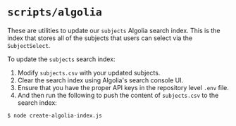 # `scripts/algolia`

These are utilities to update our `subjects` Algolia search index. This is the
index that stores all of the subjects that users can select via the
`SubjectSelect`.

To update the `subjects` search index:

1. Modify `subjects.csv` with your updated subjects.
2. Clear the search index using Algolia's search console UI.
3. Ensure that you have the proper API keys in the repository level `.env` file.
4. And then run the following to push the content of `subjects.csv` to the
   search index:

```
$ node create-algolia-index.js
```
